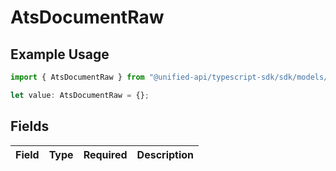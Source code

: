 # AtsDocumentRaw

## Example Usage

```typescript
import { AtsDocumentRaw } from "@unified-api/typescript-sdk/sdk/models/shared";

let value: AtsDocumentRaw = {};
```

## Fields

| Field       | Type        | Required    | Description |
| ----------- | ----------- | ----------- | ----------- |